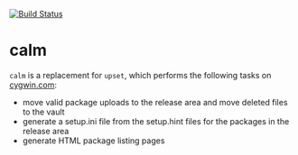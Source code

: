 [![Build Status](https://travis-ci.org/jon-turney/calm.svg?branch=master)](https://travis-ci.org/jon-turney/calm)

# calm 

`calm` is a replacement for `upset`, which performs the following tasks on [cygwin.com](https://cygwin.com/):
* move valid package uploads to the release area and move deleted files to the vault
* generate a setup.ini file from the setup.hint files for the packages in the release area
* generate HTML package listing pages



